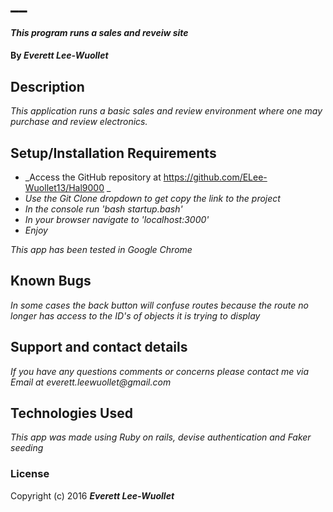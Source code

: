 # __

#### _This program runs a sales and reveiw site_

#### By _**Everett Lee-Wuollet**_

## Description

_This application runs a basic sales and review environment where one may purchase and review electronics._

## Setup/Installation Requirements

* _Access the GitHub repository at https://github.com/ELee-Wuollet13/Hal9000 _
* _Use the Git Clone dropdown to get copy the link to the project_
* _In the console run 'bash startup.bash'_
* _In your browser navigate to 'localhost:3000'_
* _Enjoy_

_This app has been tested in Google Chrome_

## Known Bugs

_In some cases the back button will confuse routes because the route no longer has access to the ID's of objects it is trying to display_

## Support and contact details

_If you have any questions comments or concerns please contact me via Email at everett.leewuollet@gmail.com_

## Technologies Used

_This app was made using Ruby on rails, devise authentication and Faker seeding_

### License


Copyright (c) 2016 **_Everett Lee-Wuollet_**
